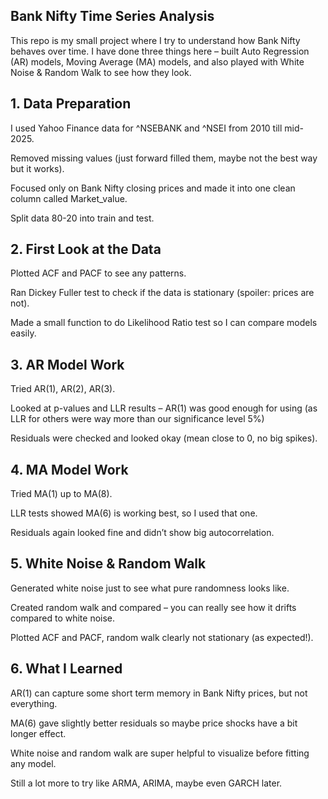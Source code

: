 ## Bank Nifty Time Series Analysis

This repo is my small project where I try to understand how Bank Nifty behaves over time.
I have done three things here – built Auto Regression (AR) models, Moving Average (MA) models, and also played with White Noise & Random Walk to see how they look.

## 1. Data Preparation

I used Yahoo Finance data for ^NSEBANK and ^NSEI from 2010 till mid-2025.

Removed missing values (just forward filled them, maybe not the best way but it works).

Focused only on Bank Nifty closing prices and made it into one clean column called Market_value.

Split data 80-20 into train and test.

## 2. First Look at the Data

Plotted ACF and PACF to see any patterns.

Ran Dickey Fuller test to check if the data is stationary (spoiler: prices are not).

Made a small function to do Likelihood Ratio test so I can compare models easily.

## 3. AR Model Work

Tried AR(1), AR(2), AR(3).

Looked at p-values and LLR results – AR(1) was good enough for using (as LLR for others were way more than our significance level 5%)

Residuals were checked and looked okay (mean close to 0, no big spikes).

## 4. MA Model Work

Tried MA(1) up to MA(8).

LLR tests showed MA(6) is working best, so I used that one.

Residuals again looked fine and didn’t show big autocorrelation.

## 5. White Noise & Random Walk

Generated white noise just to see what pure randomness looks like.

Created random walk and compared – you can really see how it drifts compared to white noise.

Plotted ACF and PACF, random walk clearly not stationary (as expected!).

## 6. What I Learned

AR(1) can capture some short term memory in Bank Nifty prices, but not everything.

MA(6) gave slightly better residuals so maybe price shocks have a bit longer effect.

White noise and random walk are super helpful to visualize before fitting any model.

Still a lot more to try like ARMA, ARIMA, maybe even GARCH later.
